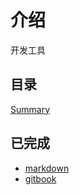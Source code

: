 # 介绍

开发工具

## 目录

[Summary](SUMMARY.md)

## 已完成

* [markdown](doc/markdown/README.md)
* [gitbook](doc/gitbook/README.md)
